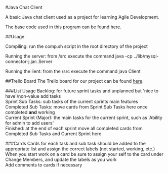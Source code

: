 #Java Chat Client

A basic Java chat client used as a project for learning Agile Development.

The base code used in this program can be found [here](http://www.dreamincode.net/forums/topic/259777-a-simple-chat-program-with-clientserver-gui-optional/).

##Usage

Compiling: run the comp.sh script in the root directory of the project  

Running the server: from /src execute the command java -cp ../lib/mysql-connector-j.jar:.Server  

Running the lient: from the /src execute the command java Client  

##Trello Board
The Trello board for our project can be found [here](https://trello.com/b/r1ot3RKn/java-chat-program).  

###List Usage
Backlog: for future sprint tasks and unplanned but 'nice to have'/non-value add tasks  
Sprint Sub Tasks: sub tasks of the current sprints main features  
Completed Sub Tasks: move cards from Sprint Sub Tasks here once completed **and** working  
Current Sprint (Major): the main tasks for the current sprint, such as 'Ability for admin to add users'  
Finished: at the end of each sprint move all completed cards from Completed Sub Tasks and Current Sprint here  

###Cards
Cards for each task and sub task should be added to the appropriate list and assign the correct labels (not started, working, etc.)  
When you start work on a card be sure to assign your self to the card under Change Members, and update the labels as you work  
Add comments to cards if necessary  